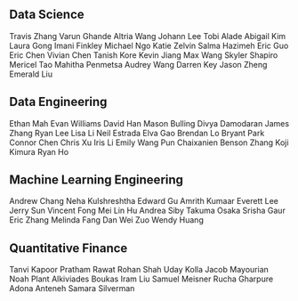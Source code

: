 ## Data Science
Travis Zhang
Varun Ghande
Altria Wang
Johann Lee
Tobi Alade
Abigail Kim
Laura Gong
Imani Finkley
Michael Ngo
Katie Zelvin
Salma Hazimeh
Eric Guo
Eric Chen
Vivian Chen
Tanish Kore
Kevin Jiang
Max Wang
Skyler Shapiro
Mericel Tao
Mahitha Penmetsa
Audrey Wang
Darren Key
Jason Zheng
Emerald Liu
## Data Engineering
Ethan Mah
Evan Williams
David Han
Mason Bulling
Divya Damodaran
James Zhang
Ryan Lee
Lisa Li
Neil Estrada
Elva Gao
Brendan Lo
Bryant Park
Connor Chen
Chris Xu
Iris Li
Emily Wang
Pun Chaixanien
Benson Zhang
Koji Kimura
Ryan Ho
## Machine Learning Engineering
Andrew Chang
Neha Kulshreshtha
Edward Gu
Amrith Kumaar
Everett Lee
Jerry Sun
Vincent Fong
Mei Lin Hu
Andrea Siby
Takuma Osaka
Srisha Gaur
Eric Zhang
Melinda Fang
Dan Wei Zuo
Wendy Huang
## Quantitative Finance
Tanvi Kapoor
Pratham Rawat
Rohan Shah
Uday Kolla
Jacob Mayourian
Noah Plant
Alkiviades Boukas
Iram Liu
Samuel Meisner
Rucha Gharpure
Adona Anteneh
Samara Silverman
